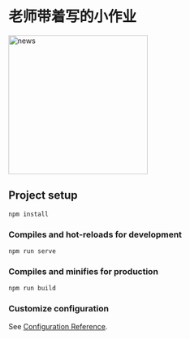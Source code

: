 # 老师带着写的小作业

<img width="274" alt="news" src="https://user-images.githubusercontent.com/99640168/173191992-3577ae7d-8540-4541-9e14-fd38cf911291.png">

## Project setup
```
npm install
```

### Compiles and hot-reloads for development
```
npm run serve
```

### Compiles and minifies for production
```
npm run build
```

### Customize configuration
See [Configuration Reference](https://cli.vuejs.org/config/).
